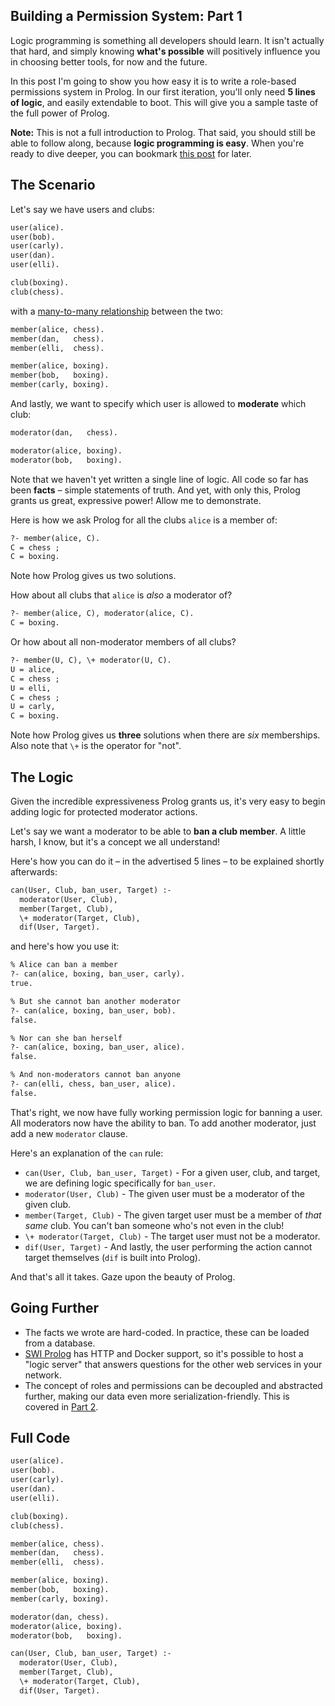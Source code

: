 ## Building a Permission System: Part 1

Logic programming is something all developers should learn. It isn't actually that hard, and simply knowing **what's possible** will positively influence you in choosing better tools, for now and the future.

In this post I'm going to show you how easy it is to write a role-based permissions system in Prolog. In our first iteration, you'll only need **5 lines of logic**, and easily extendable to boot. This will give you a sample taste of the full power of Prolog.

**Note:** This is not a full introduction to Prolog. That said, you should still be able to follow along, because **logic programming is easy**. When you're ready to dive deeper, you can bookmark [this post](https://dev.to/matchilling/introduction-to-logic-programming-with-prolog-cdh) for later.

## The Scenario

Let's say we have users and clubs:

```pl
user(alice).
user(bob).
user(carly).
user(dan).
user(elli).

club(boxing).
club(chess).
```

with a [many-to-many relationship](https://en.wikipedia.org/wiki/Many-to-many_(data_model)) between the two:

```pl
member(alice, chess).
member(dan,   chess).
member(elli,  chess).

member(alice, boxing).
member(bob,   boxing).
member(carly, boxing).
```

And lastly, we want to specify which user is allowed to **moderate** which club:

```pl
moderator(dan,   chess).

moderator(alice, boxing).
moderator(bob,   boxing).
```

Note that we haven't yet written a single line of logic. All code so far has been **facts** – simple statements of truth. And yet, with only this, Prolog grants us great, expressive power! Allow me to demonstrate.

Here is how we ask Prolog for all the clubs `alice` is a member of:

```pl
?- member(alice, C).
C = chess ;
C = boxing.
```

Note how Prolog gives us two solutions.

How about all clubs that `alice` is *also* a moderator of?

```pl
?- member(alice, C), moderator(alice, C).
C = boxing.
```

Or how about all non-moderator members of all clubs?

```pl
?- member(U, C), \+ moderator(U, C).
U = alice,
C = chess ;
U = elli,
C = chess ;
U = carly,
C = boxing.
```

Note how Prolog gives us **three** solutions when there are *six* memberships. Also note that `\+` is the operator for "not".

## The Logic

Given the incredible expressiveness Prolog grants us, it's very easy to begin adding logic for protected moderator actions.

Let's say we want a moderator to be able to **ban a club member**. A little harsh, I know, but it's a concept we all understand!

Here's how you can do it – in the advertised 5 lines – to be explained shortly afterwards:

```pl
can(User, Club, ban_user, Target) :-
  moderator(User, Club),
  member(Target, Club),
  \+ moderator(Target, Club),
  dif(User, Target).
```

and here's how you use it:

```pl
% Alice can ban a member
?- can(alice, boxing, ban_user, carly).
true.

% But she cannot ban another moderator
?- can(alice, boxing, ban_user, bob).
false.

% Nor can she ban herself
?- can(alice, boxing, ban_user, alice).
false.

% And non-moderators cannot ban anyone
?- can(elli, chess, ban_user, alice).
false.
```

That's right, we now have fully working permission logic for banning a user. All moderators now have the ability to ban. To add another moderator, just add a new `moderator` clause.

Here's an explanation of the `can` rule:

- `can(User, Club, ban_user, Target)` - For a given user, club, and target, we are defining logic specifically for `ban_user`.
- `moderator(User, Club)` - The given user must be a moderator of the given club.
- `member(Target, Club)` - The given target user must be a member of *that same* club. You can't ban someone who's not even in the club!
- `\+ moderator(Target, Club)` - The target user must not be a moderator.
- `dif(User, Target)` - And lastly, the user performing the action cannot target themselves (`dif` is built into Prolog).

And that's all it takes. Gaze upon the beauty of Prolog.

## Going Further

- The facts we wrote are hard-coded. In practice, these can be loaded from a database.
- [SWI Prolog](https://www.swi-prolog.org/pldoc/doc_for?object=manual) has HTTP and Docker support, so it's possible to host a "logic server" that answers questions for the other web services in your network.
- The concept of roles and permissions can be decoupled and abstracted further, making our data even more serialization-friendly. This is covered in [Part 2](./permission-system-2.md).


## Full Code

```pl
user(alice).
user(bob).
user(carly).
user(dan).
user(elli).

club(boxing).
club(chess).

member(alice, chess).
member(dan,   chess).
member(elli,  chess).

member(alice, boxing).
member(bob,   boxing).
member(carly, boxing).

moderator(dan, chess).
moderator(alice, boxing).
moderator(bob,   boxing).

can(User, Club, ban_user, Target) :-
  moderator(User, Club),
  member(Target, Club),
  \+ moderator(Target, Club),
  dif(User, Target).
```
